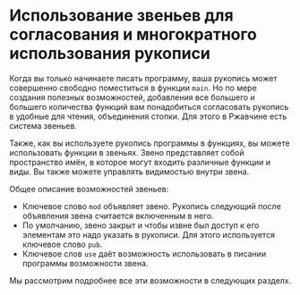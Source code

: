 # Использование звеньев для согласования и многократного использования рукописи

Когда вы только начинаете писать программу, ваша рукопись может совершенно свободно поместиться в функции `main`. Но по мере создания полезных возможностей, добавления
все большего и большего количества функций вам понадобиться согласовать рукопись в удобные для чтения, объединения стопки. Для этого в Ржавчине есть система звеньев.

Также, как вы используете рукопись программы в функциях, вы можете использовать функции в
звеньях. Звено представляет собой пространство имён, в которое могут входить
различные функции и виды. Вы также можете управлять видимостью внутри звена.

Общее описание возможностей звеньев:

* Ключевое слово `mod` объявляет звено. Рукопись следующий после объявления звена считается включенным в него.
* По умолчанию, звено закрыт и чтобы извне был доступ к его элементам это надо указать
в рукописи. Для этого используется ключевое слово `pub`.
* Ключевое слов `use` даёт возможность использовать в писании программы возможности
звена.

Мы рассмотрим подробнее все эти возможности в следующих разделх.
